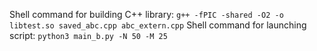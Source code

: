 Shell command for building C++ library: ```g++ -fPIC -shared -O2 -o libtest.so saved_abc.cpp abc_extern.cpp```
Shell command for launching script: ```python3 main_b.py -N 50 -M 25```
